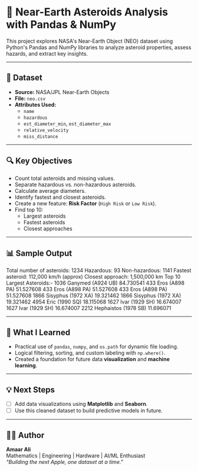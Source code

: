 # 🚀 Near-Earth Asteroids Analysis with Pandas & NumPy

This project explores NASA's Near-Earth Object (NEO) dataset using Python's Pandas and NumPy libraries to analyze asteroid properties, assess hazards, and extract key insights.

---

## 📂 Dataset
- **Source:** NASA/JPL Near-Earth Objects
- **File:** `neo.csv`
- **Attributes Used:**  
  - `name`  
  - `hazardous`  
  - `est_diameter_min`, `est_diameter_max`  
  - `relative_velocity`  
  - `miss_distance`

---

## 🔍 Key Objectives
- Count total asteroids and missing values.
- Separate hazardous vs. non-hazardous asteroids.
- Calculate average diameters.
- Identify fastest and closest asteroids.
- Create a new feature: **Risk Factor** (`High Risk` or `Low Risk`).
- Find top 10:
  - Largest asteroids
  - Fastest asteroids
  - Closest approaches

---

## 📊 Sample Output

Total number of asteroids: 1234
Hazardous: 93
Non-hazardous: 1141
Fastest asteroid: 112,000 km/h (approx)
Closest approach: 1,500,000 km
Top 10 Largest Asteroids:- 
1036 Ganymed (A924 UB)      84.730541
433 Eros (A898 PA)         51.527608
433 Eros (A898 PA)         51.527608
433 Eros (A898 PA)         51.527608
1866 Sisyphus (1972 XA)     19.321462
1866 Sisyphus (1972 XA)      19.321462
4954 Eric (1990 SQ)         18.115068
1627 Ivar (1929 SH)         16.674007
1627 Ivar (1929 SH)         16.674007
2212 Hephaistos (1978 SB)         11.696071

---

## 🧠 What I Learned
- Practical use of `pandas`, `numpy`, and `os.path` for dynamic file loading.
- Logical filtering, sorting, and custom labeling with `np.where()`.
- Created a foundation for future data **visualization** and **machine learning**.

---

## 💡 Next Steps
- [ ] Add data visualizations using **Matplotlib** and **Seaborn**.
- [ ] Use this cleaned dataset to build predictive models in future.

---

## 🧑‍💻 Author

**Amaar Ali**  
Mathematics | Engineering | Hardware | AI/ML Enthusiast  
_"Building the next Apple, one dataset at a time."_

